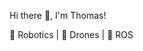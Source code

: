Hi there 👋, I'm Thomas!

🤖 Robotics | 🚁 Drones | 🔄 ROS 

<!---
tkuruvila/tkuruvila is a ✨ special ✨ repository because its `README.md` (this file) appears on your GitHub profile.
You can click the Preview link to take a look at your changes.
--->
